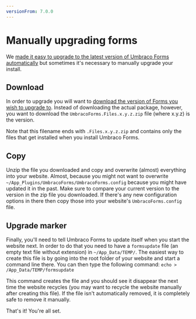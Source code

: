 ```yaml
---
versionFrom: 7.0.0
---
```



# Manually upgrading forms
We [made it easy to upgrade to the latest version of Umbraco Forms automatically](Upgrade.md) but sometimes it's necessary to manually upgrade your install.

## Download
In order to upgrade you will want to [download the version of Forms you wish to upgrade to](https://our.umbraco.com/projects/developer-tools/umbraco-forms/). Instead of downloading the actual package, however, you want to download the `UmbracoForms.Files.x.y.z.zip` file (where x.y.z) is the version.

Note that this filename ends with `.Files.x.y.z.zip` and contains only the files that get installed when you install Umbraco Forms.

## Copy
Unzip the file you downloaded and copy and overwrite (almost) everything into your website. Almost, because you might not want to overwrite `~/App_Plugins/UmbracoForms/UmbracoForms.config` because you might have updated it in the past. Make sure to compare your current version to the version in the zip file you downloaded. If there's any new configuration options in there then copy those into your website's `UmbracoForms.config` file. 

## Upgrade marker
Finally, you'll need to tell Umbraco Forms to update itself when you start the website next. In order to do that you need to have a `formsupdate` file (an empty text file without extension) in `~/App_Data/TEMP/`. The easiest way to create this file is by going into the root folder of your website and start a command line there. You can then type the following command: `echo > /App_Data/TEMP/formsupdate`

This command creates the file and you should see it disappear the next time the website recycles (you may want to recycle the website manually after creating this file). If the file isn't automatically removed, it is completely safe to remove it manually.

That's it! You're all set.

